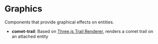 # Graphics

Components that provide graphical effects on entities.

- **comet-trail**: Based on [Three.js Trail Renderer](https://github.com/mkkellogg/TrailRendererJS), renders a comet trail on an attached entity

